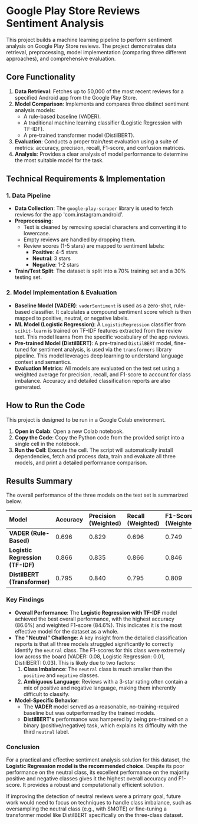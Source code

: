 # Google Play Store Reviews Sentiment Analysis

This project builds a machine learning pipeline to perform sentiment analysis on Google Play Store reviews. The project demonstrates data retrieval, preprocessing, model implementation (comparing three different approaches), and comprehensive evaluation.

## Core Functionality

1.  **Data Retrieval**: Fetches up to 50,000 of the most recent reviews for a specified Android app from the Google Play Store.
2.  **Model Comparison**: Implements and compares three distinct sentiment analysis models:
    * A rule-based baseline (VADER).
    * A traditional machine learning classifier (Logistic Regression with TF-IDF).
    * A pre-trained transformer model (DistilBERT).
3.  **Evaluation**: Conducts a proper train/test evaluation using a suite of metrics: accuracy, precision, recall, F1-score, and confusion matrices.
4.  **Analysis**: Provides a clear analysis of model performance to determine the most suitable model for the task.

## Technical Requirements & Implementation

### 1. Data Pipeline

* **Data Collection**: The `google-play-scraper` library is used to fetch reviews for the app 'com.instagram.android'.
* **Preprocessing**:
    * Text is cleaned by removing special characters and converting it to lowercase.
    * Empty reviews are handled by dropping them.
    * Review scores (1-5 stars) are mapped to sentiment labels:
        * **Positive**: 4-5 stars
        * **Neutral**: 3 stars
        * **Negative**: 1-2 stars
* **Train/Test Split**: The dataset is split into a 70% training set and a 30% testing set.

### 2. Model Implementation & Evaluation

* **Baseline Model (VADER)**: `vaderSentiment` is used as a zero-shot, rule-based classifier. It calculates a compound sentiment score which is then mapped to positive, neutral, or negative labels.
* **ML Model (Logistic Regression)**: A `LogisticRegression` classifier from `scikit-learn` is trained on TF-IDF features extracted from the review text. This model learns from the specific vocabulary of the app reviews.
* **Pre-trained Model (DistilBERT)**: A pre-trained `DistilBERT` model, fine-tuned for sentiment analysis, is used via the `transformers` library pipeline. This model leverages deep learning to understand language context and semantics.
* **Evaluation Metrics**: All models are evaluated on the test set using a weighted average for precision, recall, and F1-score to account for class imbalance. Accuracy and detailed classification reports are also generated.

## How to Run the Code

This project is designed to be run in a Google Colab environment.

1.  **Open in Colab**: Open a new Colab notebook.
2.  **Copy the Code**: Copy the Python code from the provided script into a single cell in the notebook.
3.  **Run the Cell**: Execute the cell. The script will automatically install dependencies, fetch and process data, train and evaluate all three models, and print a detailed performance comparison.

## Results Summary

The overall performance of the three models on the test set is summarized below.

| Model                          | Accuracy | Precision (Weighted) | Recall (Weighted) | F1-Score (Weighted) |
| :----------------------------- | :------- | :------------------- | :---------------- | :------------------ |
| **VADER (Rule-Based)** | 0.696    | 0.829                | 0.696             | 0.749               |
| **Logistic Regression (TF-IDF)** | 0.866    | 0.835                | 0.866             | 0.846               |
| **DistilBERT (Transformer)** | 0.795    | 0.840                | 0.795             | 0.809               |

### Key Findings

* **Overall Performance**: The **Logistic Regression with TF-IDF** model achieved the best overall performance, with the highest accuracy (86.6%) and weighted F1-score (84.6%). This indicates it is the most effective model for the dataset as a whole.
* **The "Neutral" Challenge**: A key insight from the detailed classification reports is that all three models struggled significantly to correctly identify the `neutral` class. The F1-scores for this class were extremely low across the board (VADER: 0.08, Logistic Regression: 0.01, DistilBERT: 0.03). This is likely due to two factors:
    1.  **Class Imbalance**: The `neutral` class is much smaller than the `positive` and `negative` classes.
    2.  **Ambiguous Language**: Reviews with a 3-star rating often contain a mix of positive and negative language, making them inherently difficult to classify.
* **Model-Specific Behavior**:
    * The **VADER** model served as a reasonable, no-training-required baseline but was outperformed by the trained models.
    * **DistilBERT's** performance was hampered by being pre-trained on a binary (positive/negative) task, which explains its difficulty with the third `neutral` label.

### Conclusion

For a practical and effective sentiment analysis solution for this dataset, the **Logistic Regression model is the recommended choice**. Despite its poor performance on the neutral class, its excellent performance on the majority positive and negative classes gives it the highest overall accuracy and F1-score. It provides a robust and computationally efficient solution.

If improving the detection of neutral reviews were a primary goal, future work would need to focus on techniques to handle class imbalance, such as oversampling the neutral class (e.g., with SMOTE) or fine-tuning a transformer model like DistilBERT specifically on the three-class dataset.
